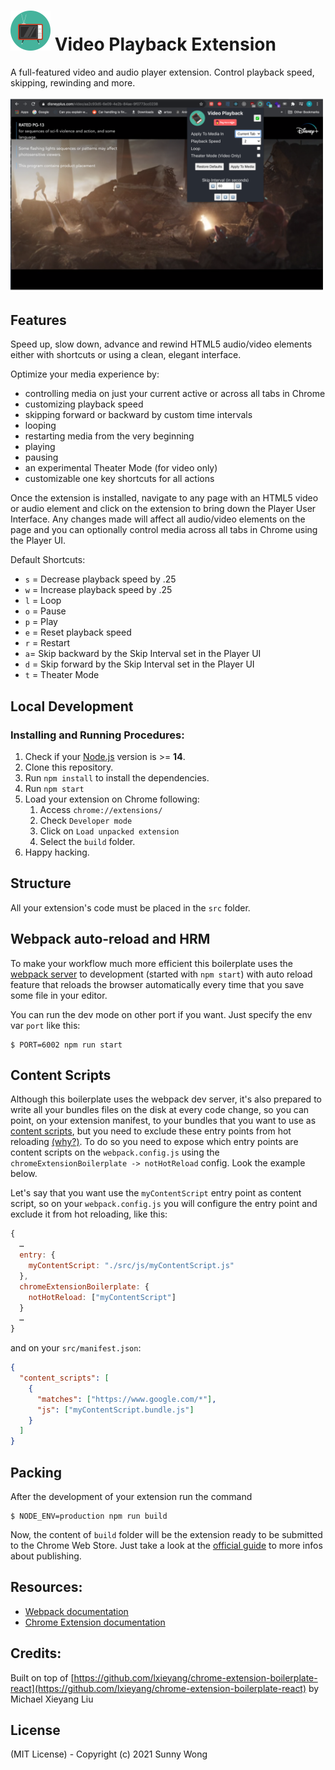 # <img src="src/assets/img/icon128.png" width="64"/> Video Playback Extension

A full-featured video and audio player extension. Control playback speed, skipping, rewinding and more.

<img src="web-store-images/disneyplus1280x800.png" width="500"/>

## Features

Speed up, slow down, advance and rewind HTML5 audio/video elements either with shortcuts or using a clean, elegant interface.

Optimize your media experience by:

- controlling media on just your current active or across all tabs in Chrome
- customizing playback speed
- skipping forward or backward by custom time intervals
- looping
- restarting media from the very beginning
- playing
- pausing
- an experimental Theater Mode (for video only)
- customizable one key shortcuts for all actions

Once the extension is installed, navigate to any page with an HTML5 video or audio element and click on the extension to bring down the Player User Interface. Any changes made will affect all audio/video elements on the page and you can optionally control media across all tabs in Chrome using the Player UI.

Default Shortcuts:

- `s` = Decrease playback speed by .25
- `w` = Increase playback speed by .25
- `l` = Loop
- `o` = Pause
- `p` = Play
- `e` = Reset playback speed
- `r` = Restart
- `a`= Skip backward by the Skip Interval set in the Player UI
- `d` = Skip forward by the Skip Interval set in the Player UI
- `t` = Theater Mode

## Local Development

### Installing and Running Procedures:

1. Check if your [Node.js](https://nodejs.org/) version is >= **14**.
2. Clone this repository.
3. Run `npm install` to install the dependencies.
4. Run `npm start`
5. Load your extension on Chrome following:
   1. Access `chrome://extensions/`
   2. Check `Developer mode`
   3. Click on `Load unpacked extension`
   4. Select the `build` folder.
6. Happy hacking.

## Structure

All your extension's code must be placed in the `src` folder.

## Webpack auto-reload and HRM

To make your workflow much more efficient this boilerplate uses the [webpack server](https://webpack.github.io/docs/webpack-dev-server.html) to development (started with `npm start`) with auto reload feature that reloads the browser automatically every time that you save some file in your editor.

You can run the dev mode on other port if you want. Just specify the env var `port` like this:

```
$ PORT=6002 npm run start
```

## Content Scripts

Although this boilerplate uses the webpack dev server, it's also prepared to write all your bundles files on the disk at every code change, so you can point, on your extension manifest, to your bundles that you want to use as [content scripts](https://developer.chrome.com/extensions/content_scripts), but you need to exclude these entry points from hot reloading [(why?)](https://github.com/samuelsimoes/chrome-extension-webpack-boilerplate/issues/4#issuecomment-261788690). To do so you need to expose which entry points are content scripts on the `webpack.config.js` using the `chromeExtensionBoilerplate -> notHotReload` config. Look the example below.

Let's say that you want use the `myContentScript` entry point as content script, so on your `webpack.config.js` you will configure the entry point and exclude it from hot reloading, like this:

```js
{
  …
  entry: {
    myContentScript: "./src/js/myContentScript.js"
  },
  chromeExtensionBoilerplate: {
    notHotReload: ["myContentScript"]
  }
  …
}
```

and on your `src/manifest.json`:

```json
{
  "content_scripts": [
    {
      "matches": ["https://www.google.com/*"],
      "js": ["myContentScript.bundle.js"]
    }
  ]
}
```

## Packing

After the development of your extension run the command

```
$ NODE_ENV=production npm run build
```

Now, the content of `build` folder will be the extension ready to be submitted to the Chrome Web Store. Just take a look at the [official guide](https://developer.chrome.com/webstore/publish) to more infos about publishing.

## Resources:

- [Webpack documentation](https://webpack.js.org/concepts/)
- [Chrome Extension documentation](https://developer.chrome.com/extensions/getstarted)

## Credits:

Built on top of [https://github.com/lxieyang/chrome-extension-boilerplate-react](https://github.com/lxieyang/chrome-extension-boilerplate-react) by Michael Xieyang Liu

## License

(MIT License) - Copyright (c) 2021 Sunny Wong
